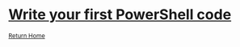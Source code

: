 # [Write your first PowerShell code](https://docs.microsoft.com/en-us/learn/modules/powershell-write-first/)

<sup>[Return Home](/README.md)</sup>